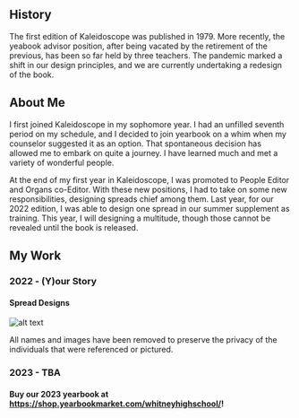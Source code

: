 ## History
The first edition of Kaleidoscope was published in 1979. More recently, the yeabook advisor position, after being vacated by the retirement of the previous, has been so far held by three teachers. The pandemic marked a shift in our design principles, and we are currently undertaking a redesign of the book.

## About Me
I first joined Kaleidoscope in my sophomore year. I had an unfilled seventh period on my schedule, and I decided to join yearbook on a whim when my counselor suggested it as an option. That spontaneous decision has allowed me to embark on quite a journey. I have learned much and met a variety of wonderful people.

At the end of my first year in Kaleidoscope, I was promoted to People Editor and Organs co-Editor. With these new positions, I had to take on some new responsibilities, designing spreads chief among them. Last year, for our 2022 edition, I was able to design one spread in our summer supplement as training. This year, I will designing a multitude, though those cannot be revealed until the book is released.

## My Work
### 2022 - (Y)our Story
#### Spread Designs 
![alt text](https://github.com/rubrzh/kaleidoscope/blob/d93f0ca934f5c22ece8627c085cf90f52e51bd1f/ID%20REDACTED.png)

All names and images have been removed to preserve the privacy of the individuals that were referenced or pictured.
### 2023 - TBA

#### Buy our 2023 yearbook at https://shop.yearbookmarket.com/whitneyhighschool/!

